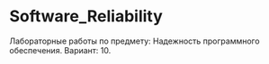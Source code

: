 # Software_Reliability
Лабораторные работы по предмету: Надежность программного обеспечения. Вариант: 10. 
